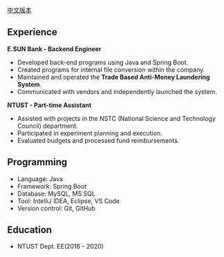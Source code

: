 [中文版本](https://github.com/windsorliu/windsorliu/blob/main/README.md)
<br>

Experience
---
**E.SUN Bank - Backend Engineer**
* Developed back-end programs using Java and Spring Boot.
* Created programs for internal file conversion within the company.
* Maintained and operated the **Trade Based Anti-Money Laundering System**.
* Communicated with vendors and independently launched the system.

**NTUST - Part-time Assistant**
* Assisted with projects in the NSTC (National Science and Technology Council) department.
* Participated in experiment planning and execution.
* Evaluated budgets and processed fund reimbursements.

Programming
---
* Language: Java 
* Framework: Spring Boot 
* Database: MySQL, MS SQL 
* Tool: IntelliJ IDEA, Eclipse, VS Code
* Version control: Git, GitHub

Education
---
* NTUST  Dept. EE(2016 - 2020)
